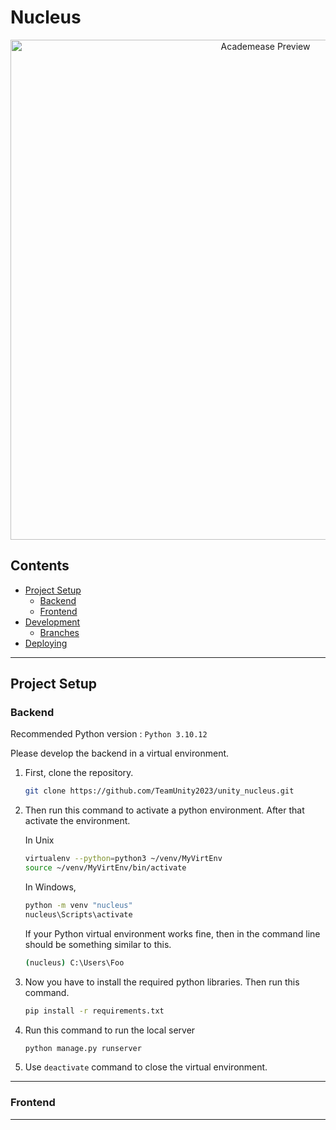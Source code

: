 # Nucleus 
<p align="center">
    <picture>
      <source 
        srcset="https://github.com/TeamUnity2023/unity_nucleus/blob/frontend/banner.png"
        media="(prefers-color-scheme: dark)"
      />
      <img 
        src="https://github.com/TeamUnity2023/unity_nucleus/blob/frontend/banner.png" 
        alt="Academease Preview"
        width="800"
       />
    </picture>
  </p>
  
## Contents
- [Project Setup](#project-setup)
  - [Backend](#backend-env-setup)
  - [Frontend](#frontend-env-setup)
- [Development](#development)
  - [Branches](#branches)
- [Deploying](#deploying)
___

## Project Setup

### Backend  

Recommended Python version : `Python 3.10.12`
  
Please develop the backend in a virtual environment.

   
1) First, clone the repository. 
    
    ```bash
    git clone https://github.com/TeamUnity2023/unity_nucleus.git
    ```

2) Then run this command to activate a python environment. After that activate the environment. 

    In Unix
    ```bash
    virtualenv --python=python3 ~/venv/MyVirtEnv
    source ~/venv/MyVirtEnv/bin/activate
    ```

    In Windows,
    ```bash
    python -m venv "nucleus"
    nucleus\Scripts\activate
    ```

    If your Python virtual environment works fine, then in the command line should be something similar to this.
    
    ```bash
    (nucleus) C:\Users\Foo
    ```

3) Now you have to install the required python libraries. Then run this command.

    ```bash
    pip install -r requirements.txt
    ```

4) Run this command to run the local server

    ```bash
    python manage.py runserver
    ```

5) Use `deactivate` command to close the virtual environment.
___

### Frontend

___






